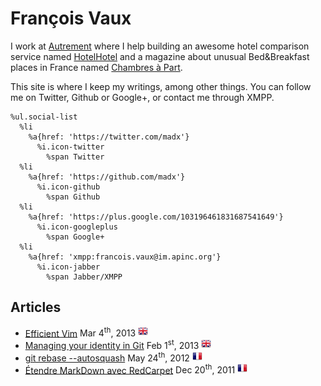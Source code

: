 François Vaux
=============

I work at [Autrement](http://autrementleblog.fr/) where I help building an
awesome hotel comparison service named [HotelHotel](http://hotelhotel.com/) and
a magazine about unusual Bed&Breakfast places in France named
[Chambres à Part](http://chambresapart.fr).

This site is where I keep my writings, among other things. You can follow me on
Twitter, Github or Google+, or contact me through XMPP.

``` #haml
%ul.social-list
  %li
    %a{href: 'https://twitter.com/madx'}
      %i.icon-twitter
        %span Twitter
  %li
    %a{href: 'https://github.com/madx'}
      %i.icon-github
        %span Github
  %li
    %a{href: 'https://plus.google.com/103196461831687541649'}
      %i.icon-googleplus
        %span Google+
  %li
    %a{href: 'xmpp:francois.vaux@im.apinc.org'}
      %i.icon-jabber
        %span Jabber/XMPP
```

Articles
--------

* [Efficient Vim](/articles/efficient_vim.html)
  <span class="date">Mar 4<sup>th</sup>, 2013</span>
  ![en](/media/flag_en.png)
* [Managing your identity in Git](/articles/managing_your_identity_in_git.html)
  <span class="date">Feb 1<sup>st</sup>, 2013</span>
  ![en](/media/flag_en.png)
* [git rebase --autosquash](/articles/git_rebase_autosquash.html)
  <span class="date">May 24<sup>th</sup>, 2012</span>
  ![fr](/media/flag_fr.png)
* [Étendre MarkDown avec RedCarpet](/articles/etendre_markdown_redcarpet.html)
  <span class="date">Dec 20<sup>th</sup>, 2011</span>
  ![fr](/media/flag_fr.png)
